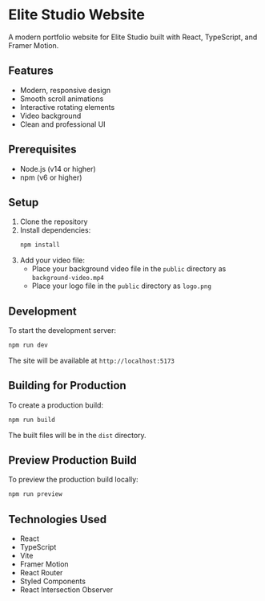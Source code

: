 # Elite Studio Website

A modern portfolio website for Elite Studio built with React, TypeScript, and Framer Motion.

## Features

- Modern, responsive design
- Smooth scroll animations
- Interactive rotating elements
- Video background
- Clean and professional UI

## Prerequisites

- Node.js (v14 or higher)
- npm (v6 or higher)

## Setup

1. Clone the repository
2. Install dependencies:
   ```bash
   npm install
   ```
3. Add your video file:
   - Place your background video file in the `public` directory as `background-video.mp4`
   - Place your logo file in the `public` directory as `logo.png`

## Development

To start the development server:

```bash
npm run dev
```

The site will be available at `http://localhost:5173`

## Building for Production

To create a production build:

```bash
npm run build
```

The built files will be in the `dist` directory.

## Preview Production Build

To preview the production build locally:

```bash
npm run preview
```

## Technologies Used

- React
- TypeScript
- Vite
- Framer Motion
- React Router
- Styled Components
- React Intersection Observer 